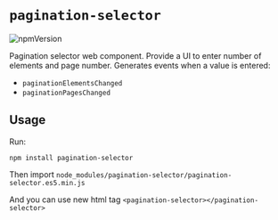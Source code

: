 # `pagination-selector`

![npmVersion](https://img.shields.io/npm/v/pagination-selector?color=blue&style=plastic)

Pagination selector web component. Provide a UI to enter number of elements and page number.
Generates events when a value is entered:

- `paginationElementsChanged`
- `paginationPagesChanged`

## Usage

Run:

    npm install pagination-selector

Then import `node_modules/pagination-selector/pagination-selector.es5.min.js`

And you can use new html tag `<pagination-selector></pagination-selector>`
